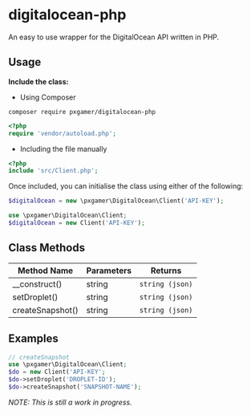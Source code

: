 # digitalocean-php

An easy to use wrapper for the DigitalOcean API written in PHP.

## Usage

__Include the class:__
- Using Composer  

`composer require pxgamer/digitalocean-php`  
```php
<?php
require 'vendor/autoload.php';
```
- Including the file manually  
```php
<?php
include 'src/Client.php';
```

Once included, you can initialise the class using either of the following:

```php
$digitalOcean = new \pxgamer\DigitalOcean\Client('API-KEY');
```
```php
use \pxgamer\DigitalOcean\Client;
$digitalOcean = new Client('API-KEY');
```

## Class Methods

Method Name      | Parameters  | Returns
---------------- | ----------- | -------
__construct()    | string      | `string (json)`
setDroplet()     | string      | `string (json)`
createSnapshot() | string      | `string (json)`

## Examples

```php
// createSnapshot
use \pxgamer\DigitalOcean\Client;
$do = new Client('API-KEY';
$do->setDroplet('DROPLET-ID');
$do->createSnapshot('SNAPSHOT-NAME');
```

_NOTE: This is still a work in progress._
